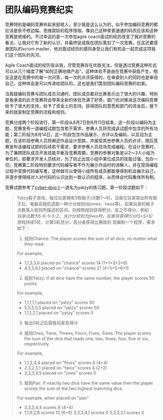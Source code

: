 团队编码竞赛纪实
================

竞赛特别是编码竞赛听起来挺唬人，至少我是这么认为的，似乎参加编码竞赛的都应该是些不修边幅、思维跳跃的程序怪咖，像自己这种普普通通的码农应该和这种竞赛是绝缘的。不过幸运的是一次参加agile coach面试的经历改变了我对竞赛的看法，让我对它有了新的认识，并最终促成我在团队策划了一次竞赛。在这还要感谢团队的scrum master，他对面试经历的感同身受让我们有机会一起完成这项我们这个团队的先河。

Agile Coach面试的经历告诉我，尽管竞赛存在优胜劣汰，但是透过竞赛这种形式可以从几个维度了解"如何正确地做产品"，这种体验不是由在竞赛中获胜产生，相反这是在竞赛中的每一次问答，每一次的点评获得的，在审查别人的同时也是审视自己，这种体会是可以传递给团队的，这也是我们策划团队编码竞赛的初衷。

当我就编码竞赛与团队成员沟通时，团队成员都对比赛表示出了很大的兴趣，特别是我承诺的此次竞赛将会带来全新的体验充满了好奇。部门也对推进这次编码竞赛给予了很大的支持，给予了资金上的支持。获得团队的意愿和部门的资金后，接下来的就是制定竞赛的流程和规则。

竞赛分成两个阶段进行，第一阶段从8月7日到8月11日结束，这一阶段以编码为主题，竞赛发布一道编程试题包含若干需求，参赛人员将完成该试题中包含的所有功能；第二阶段为8月14日，这一阶段包含作品展示、点评以及编码，以互动为主题，在该阶段参赛人员将阐述作品设计思路，并接受其他参赛人员的点评，随后竞赛发布该编程试题的后续若干需求，要求参赛人员现场完成编程。在设计竞赛时，为了兼顾团队成员开发技能平衡及竞赛周期，竞赛的参赛对象是以2～3人小组为单位的，即要求开发人员结对，为了防止出现小组中某位成员的技能过强，包办一切，竞赛第二阶段特别要求代码编写者不作为展示作品时的讲解人，并在现场编程过程中变换代码编写者，这样做可以使得小组所有成员都能够得到机会展示自己，并逐步使得结对人对代码的认识达到一致认识的程序，从而体会代码集体所有制。

竞赛试题参考了[cyber-dojo](cyber-dojo.org)上一道名为yatzy的练习题，第一阶段试题如下：
>Yatzy骰子游戏，每位玩家拥有5枚骰子(点数1～6)，当每位玩家掷出所有骰子后，电脑会随机选取一种计分规则(如ones、twos等)，如果玩家的骰子点数落入规则所描述的区间，则按照规则获得积分，反之不得分，例如：
>*玩家点数为5-6-5-5-2，当计分规则为fives时，玩家将获得15分(5+5+5)*
>游戏持续5轮，计算5轮总分，高分者获得比赛胜利
>现编制一个程序，需求如下：
>
>1. 规则Chance:
>  The player scores the sum of all dice,
  no matter what they read.
>  
>  For example,
>  
>  - 1,1,3,3,6 placed on "chance" scores 14 (1+1+3+3+6)
>  - 4,5,5,6,1 placed on "chance" scores 21 (4+5+5+6+1)
>
>2. 规则Yatzy:
>  If all dice have the same number,
  the player scores 50 points.
>  
>  For example,
>
>  - 1,1,1,1,1 placed on "yatzy" scores 50
>  - 5,5,5,5,5 placed on "yatzy" scores 50
>  - 1,1,1,2,1 placed on "yatzy" scores 0
>
>3. 输出5轮之后获胜玩家及得分
>
>4. 规则Ones, Twos, Threes, Fours, Fives, Sixes:
>  The player scores the sum of the dice that reads one,
  two, three, four, five or six, respectively.
>
>  For example,
>
>  - 1,1,2,4,4 placed on "fours" scores 8 (4+4)
>  - 2,3,2,5,1 placed on "twos" scores 4  (2+2)
>  - 3,3,3,4,5 placed on "ones" scores 0
>
>5. 规则Pair:
>  If exactly two dice have the same value then
  the player scores the sum of the two highest matching dice.
>
>  For example, when placed on "pair"
>
>  - 3,3,3,4,4 scores 8 (4+4)
>  - 1,1,6,2,6 scores 12 (6+6)
>   3,3,3,4,1 scores 0
>   3,3,3,3,1 scores 0

